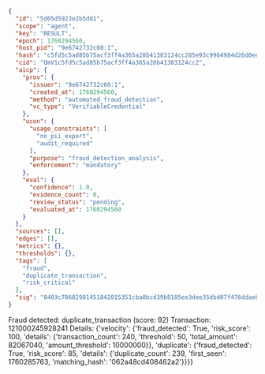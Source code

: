 ```json
{
  "id": "5d05d5923e2b5dd1",
  "scope": "agent",
  "key": "RESULT",
  "epoch": 1760294560,
  "host_pid": "9e6742732c60:1",
  "hash": "c5fd5c5ad85b75acf3ff4a365a28b41383124cc285e93c9964984d26d0ee1c28",
  "cid": "QmV1c5fd5c5ad85b75acf3ff4a365a28b41383124cc2",
  "aicp": {
    "prov": {
      "issuer": "9e6742732c60:1",
      "created_at": 1760294560,
      "method": "automated_fraud_detection",
      "vc_type": "VerifiableCredential"
    },
    "ucon": {
      "usage_constraints": [
        "no_pii_export",
        "audit_required"
      ],
      "purpose": "fraud_detection_analysis",
      "enforcement": "mandatory"
    },
    "eval": {
      "confidence": 1.0,
      "evidence_count": 0,
      "review_status": "pending",
      "evaluated_at": 1760294560
    }
  },
  "sources": [],
  "edges": [],
  "metrics": {},
  "thresholds": {},
  "tags": [
    "fraud",
    "duplicate_transaction",
    "risk_critical"
  ],
  "sig": "8403c78682981451842015351cba0bcd39b8105ee3dee35dbd07f476ddaeba34"
}
```

Fraud detected: duplicate_transaction (score: 92)
Transaction: 121000245928241
Details: {'velocity': {'fraud_detected': True, 'risk_score': 100, 'details': {'transaction_count': 240, 'threshold': 50, 'total_amount': 82067040, 'amount_threshold': 10000000}}, 'duplicate': {'fraud_detected': True, 'risk_score': 85, 'details': {'duplicate_count': 239, 'first_seen': 1760285763, 'matching_hash': '062a48cd408462a2'}}}}